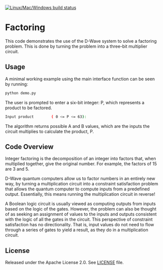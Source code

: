 [![Linux/Mac/Windows build status](https://circleci.com/gh/dwave-examples/factoring.svg?style=svg)](https://circleci.com/gh/dwave-examples/factoring)

# Factoring

This code demonstrates the use of the D-Wave system to solve a factoring
problem. This is done by turning the problem into a three-bit multiplier
circuit.

## Usage

A minimal working example using the main interface function can be seen by
running:

```bash
python demo.py
```

The user is prompted to enter a six-bit integer: P, which represents a product
to be factored.

```bash
Input product        ( 0 <= P <= 63):
```

The algorithm returns possible A and B values, which are the inputs the circuit
multiplies to calculate the product, P.

## Code Overview

Integer factoring is the decomposition of an integer into factors that, when
multiplied together, give the original number. For example, the factors of 15
are 3 and 5.

D-Wave quantum computers allow us to factor numbers in an entirely new way, by
turning a multiplication circuit into a constraint satisfaction problem that
allows the quantum computer to compute inputs from a predefined output.
Essentially, this means running the multiplication circuit in reverse!

A Boolean logic circuit is usually viewed as computing outputs from inputs
based on the logic of the gates. However, the problem can also be thought of as
seeking an assignment of values to the inputs and outputs consistent with the
logic of all the gates in the circuit.  This perspective of constraint
satisfaction has no directionality. That is, input values do not need to flow
through a series of gates to yield a result, as they do in a multiplication
circuit.

## License

Released under the Apache License 2.0. See [LICENSE](LICENSE) file.
